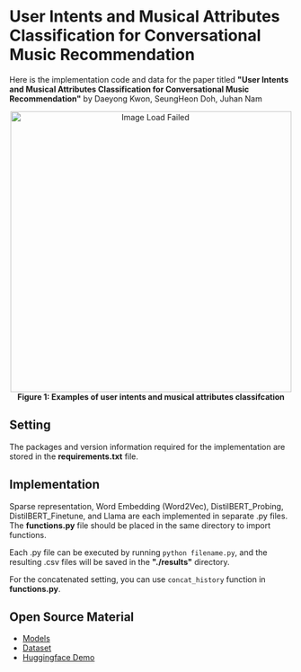 # User Intents and Musical Attributes Classification for Conversational Music Recommendation

Here is the implementation code and data for the paper titled **"User Intents and Musical Attributes Classification for Conversational Music Recommendation"** by Daeyong Kwon, SeungHeon Doh, Juhan Nam

<p align="center">
  <img src="https://github.com/user-attachments/assets/a8bfb1dc-856b-4f85-82dd-510cddcc2aeb" alt="Image Load Failed" width="500"/>
  <br>
  <b>Figure 1: Examples of user intents and musical attributes classifcation</b>
</p>

## Setting

The packages and version information required for the implementation are stored in the **requirements.txt** file.

## Implementation

Sparse representation, Word Embedding (Word2Vec), DistilBERT_Probing, DistilBERT_Finetune, and Llama are each implemented in separate .py files. The **functions.py** file should be placed in the same directory to import functions.

Each .py file can be executed by running ```python filename.py```, and the resulting .csv files will be saved in the **"./results"** directory.

For the concatenated setting, you can use ```concat_history``` function in **functions.py**.

## Open Source Material
- [Models](https://huggingface.co/Daeyongkwon98/Music_Conversation_Intent_Classifier/tree/main/model)
- [Dataset](https://huggingface.co/datasets/seungheondoh/cpcd-intent)
- [Huggingface Demo](https://huggingface.co/spaces/Daeyongkwon98/User_Intents_and_Musical_Attributes_Classifier)
